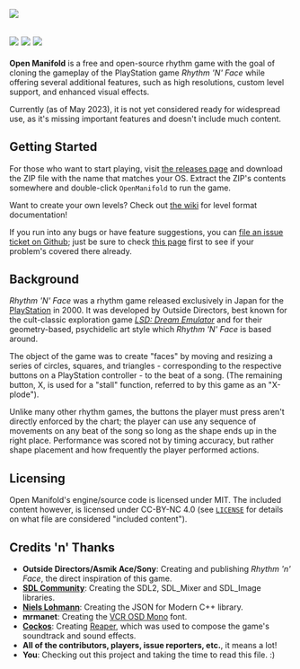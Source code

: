 ![](https://raw.githubusercontent.com/open-manifold/Open-Manifold/main/res/logo.svg)

![](https://img.shields.io/github/v/release/open-manifold/Open-Manifold?style=plastic)
![](https://img.shields.io/github/actions/workflow/status/open-manifold/Open-Manifold/makefile.yaml?style=plastic)
![](https://img.shields.io/github/downloads/open-manifold/Open-Manifold/total?style=plastic)
---

**Open Manifold** is a free and open-source rhythm game with the goal of cloning the gameplay of the PlayStation game *Rhythm 'N' Face* while offering several additional features, such as high resolutions, custom level support, and enhanced visual effects.

Currently (as of May 2023), it is not yet considered ready for widespread use, as it's missing important features and doesn't include much content.

## Getting Started
For those who want to start playing, visit [the releases page](https://github.com/open-manifold/Open-Manifold/releases/latest) and download the ZIP file with the name that matches your OS. Extract the ZIP's contents somewhere and double-click `OpenManifold` to run the game.

Want to create your own levels? Check out [the wiki](https://github.com/open-manifold/Open-Manifold/wiki) for level format documentation!

If you run into any bugs or have feature suggestions, you can [file an issue ticket on Github](https://github.com/open-manifold/Open-Manifold/issues); just be sure to check [this page](https://github.com/open-manifold/Open-Manifold/wiki/Troubleshooting#common-issues) first to see if your problem's covered there already.

## Background

*Rhythm 'N' Face* was a rhythm game released exclusively in Japan for the [PlayStation](https://en.wikipedia.org/wiki/PlayStation_%28console%29) in 2000. It was developed by Outside Directors, best known for the cult-classic exploration game _[LSD: Dream Emulator](https://en.wikipedia.org/wiki/LSD:_Dream_Emulator)_ and for their geometry-based, psychidelic art style which *Rhythm 'N' Face* is based around.
  
The object of the game was to create "faces" by moving and resizing a series of circles, squares, and triangles - corresponding to the respective buttons on a PlayStation controller - to the beat of a song. (The remaining button, X, is used for a "stall" function, referred to by this game as an "X-plode").

Unlike many other rhythm games, the buttons the player must press aren't directly enforced by the chart; the player can use any sequence of movements on any beat of the song so long as the shape ends up in the right place.  Performance was scored not by timing accuracy, but rather shape placement and how frequently the player performed actions.

## Licensing

Open Manifold's engine/source code is licensed under MIT. The included content however, is licensed under CC-BY-NC 4.0 (see [`LICENSE`](https://raw.githubusercontent.com/open-manifold/Open-Manifold/main/LICENSE) for details on what file are considered "included content").

## Credits 'n' Thanks
 - **Outside Directors/Asmik Ace/Sony**: Creating and publishing *Rhythm 'n' Face*, the direct inspiration of this game.
 - **[SDL Community](https://www.libsdl.org/)**: Creating the SDL2, SDL_Mixer and SDL_Image libraries.
 - **[Niels Lohmann](https://github.com/nlohmann)**: Creating the JSON for Modern C++ library.
 - **mrmanet**: Creating the [VCR OSD Mono](https://www.dafont.com/vcr-osd-mono.font) font.
 - **[Cockos](https://www.cockos.com/)**: Creating [Reaper](https://www.reaper.fm/index.php), which was used to compose the game's soundtrack and sound effects.
 - **All of the contributors, players, issue reporters, etc.**, it means a lot!
 - **You**: Checking out this project and taking the time to read this file. :)
